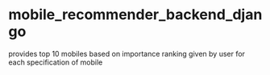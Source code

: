 # mobile_recommender_backend_django
provides top 10 mobiles based on importance ranking given by user for each specification of mobile

